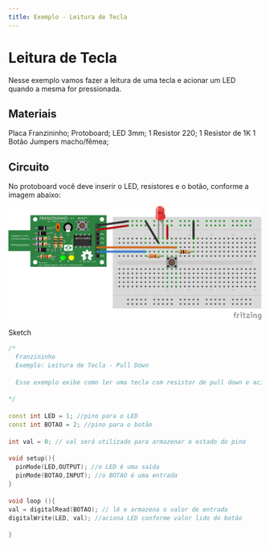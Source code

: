 ```yaml
---
title: Exemplo - Leitura de Tecla
---
```


# Leitura de Tecla

Nesse exemplo vamos fazer a leitura de uma tecla e acionar um LED quando a mesma for pressionada.

## Materiais

Placa Franzininho; Protoboard; LED 3mm; 1 Resistor 220; 1 Resistor de 1K 1 Botão Jumpers macho/fêmea;

## Circuito

No protoboard você deve inserir o LED, resistores e o botão, conforme a imagem abaixo:

![](./image1.png)

Sketch

```cpp
/*
  Franzininho
  Exemplo: Leitura de Tecla - Pull Down

  Esse exemplo exibe como ler uma tecla com resistor de pull down e acionar um led quando ela for pressionada

*/

const int LED = 1; //pino para o LED
const int BOTAO = 2; //pino para o botão

int val = 0; // val será utilizado para armazenar o estado do pino

void setup(){
  pinMode(LED,OUTPUT); //o LED é uma saída
  pinMode(BOTAO,INPUT); //o BOTAO é uma entrada
}

void loop (){
val = digitalRead(BOTAO); // lê e armazena o valor de entrada
digitalWrite(LED, val); //aciona LED conforme valor lido do botão

}
```

